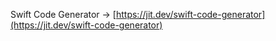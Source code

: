 Swift Code Generator → [https://jit.dev/swift-code-generator](https://jit.dev/swift-code-generator)
